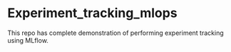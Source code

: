 # Experiment_tracking_mlops
This repo has complete demonstration of performing experiment tracking using MLflow.
